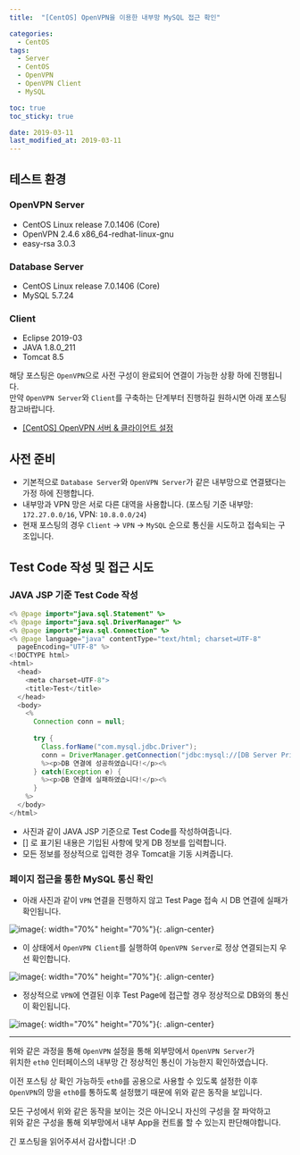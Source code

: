 ```yaml
---
title:  "[CentOS] OpenVPN을 이용한 내부망 MySQL 접근 확인" 

categories:
  - CentOS
tags:
  - Server
  - CentOS
  - OpenVPN
  - OpenVPN Client
  - MySQL

toc: true
toc_sticky: true

date: 2019-03-11
last_modified_at: 2019-03-11
---
```


## 테스트 환경
### OpenVPN Server
- CentOS Linux release 7.0.1406 (Core)
- OpenVPN 2.4.6 x86_64-redhat-linux-gnu
- easy-rsa 3.0.3

### Database Server
- CentOS Linux release 7.0.1406 (Core)
- MySQL 5.7.24

### Client
- Eclipse 2019-03
- JAVA 1.8.0_211
- Tomcat 8.5
  
  

해당 포스팅은 `OpenVPN`으로 사전 구성이 완료되어 연결이 가능한 상황 하에 진행됩니다.  
만약 `OpenVPN Server`와 `Client`를 구축하는 단계부터 진행하길 원하시면 아래 포스팅 참고바랍니다.  
* [[CentOS] OpenVPN 서버 & 클라이언트 설정](https://blog.false.kr/centos/CentOS-OpenVPN-Server-Client-Setting/)

## 사전 준비
* 기본적으로 `Database Server`와 `OpenVPN Server`가 같은 내부망으로 연결됐다는 가정 하에 진행합니다.
* 내부망과 VPN 망은 서로 다른 대역을 사용합니다. (포스팅 기준 내부망: `172.27.0.0/16`, VPN: `10.8.0.0/24`)
* 현재 포스팅의 경우 `Client` &rarr; `VPN` &rarr; `MySQL` 순으로 통신을 시도하고 접속되는 구조입니다.

## Test Code 작성 및 접근 시도
### JAVA JSP 기준 Test Code 작성
```java
<% @page import="java.sql.Statement" %>
<% @page import="java.sql.DriverManager" %>
<% @page import="java.sql.Connection" %>
<% @page language="java" contentType="text/html; charset=UTF-8"
  pageEncoding="UTF-8" %>
<!DOCTYPE html>
<html>
  <head>
    <meta charset=UTF-8">
    <title>Test</title>
  </head>
  <body>
    <%
      Connection conn = null;
      
      try {
        Class.forName("com.mysql.jdbc.Driver");
        conn = DriverManager.getConnection("jdbc:mysql://[DB Server Private IP]:[Port]/[DB Name]", "[User]", "[Password]");
        %><p>DB 연결에 성공하였습니다!</p><%
      } catch(Exception e) {
        %><p>DB 연결에 실패하였습니다!</p><%
      }
    %>
  </body>
</html>
```
* 사진과 같이 JAVA JSP 기준으로 Test Code를 작성하여줍니다.
* [] 로 표기된 내용은 기입된 사항에 맞게 DB 정보를 입력합니다.
* 모든 정보를 정상적으로 입력한 경우 Tomcat을 기동 시켜줍니다.

### 페이지 접근을 통한 MySQL 통신 확인
* 아래 사진과 같이 `VPN` 연결을 진행하지 않고 Test Page 접속 시 DB 연결에 실패가 확인됩니다.
  
![image](https://blog.false.kr/assets/image/Post/CentOS/CentOS-OpenVPN-Private-Connect-MySQL/1.png){: width="70%" height="70%"}{: .align-center}

* 이 상태에서 `OpenVPN Client`를 실행하여 `OpenVPN Server`로 정상 연결되는지 우선 확인합니다.
  
![image](https://blog.false.kr/assets/image/Post/CentOS/CentOS-OpenVPN-Private-Connect-MySQL/2.png){: width="70%" height="70%"}{: .align-center}

* 정상적으로 `VPN`에 연결된 이후 Test Page에 접근할 경우 정상적으로 DB와의 통신이 확인됩니다.
  
![image](https://blog.false.kr/assets/image/Post/CentOS/CentOS-OpenVPN-Private-Connect-MySQL/3.png){: width="70%" height="70%"}{: .align-center}

---

위와 같은 과정을 통해 `OpenVPN` 설정을 통해 외부망에서 `OpenVPN Server`가  
위치한 `eth0` 인터페이스의 내부망 간 정상적인 통신이 가능한지 확인하였습니다.  
  
이전 포스팅 상 확인 가능하듯 `eth0`를 공용으로 사용할 수 있도록 설정한 이후  
`OpenVPN`의 망을 `eth0`를 통하도록 설정했기 때문에 위와 같은 동작을 보입니다.  
  
모든 구성에서 위와 같은 동작을 보이는 것은 아니오니 자신의 구성을 잘 파악하고  
위와 같은 구성을 통해 외부망에서 내부 App을 컨트롤 할 수 있는지 판단해야합니다.  
  
긴 포스팅을 읽어주셔서 감사합니다! :D

